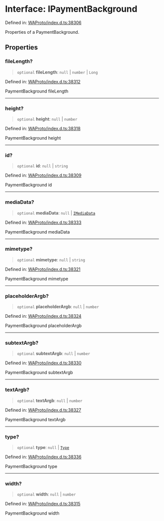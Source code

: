 # Interface: IPaymentBackground

Defined in: [WAProto/index.d.ts:38306](https://github.com/Fokusdotid/bail/blob/8a30cf93a8ac726f06d1ad6578695812a8253e53/WAProto/index.d.ts#L38306)

Properties of a PaymentBackground.

## Properties

### fileLength?

> `optional` **fileLength**: `null` \| `number` \| `Long`

Defined in: [WAProto/index.d.ts:38312](https://github.com/Fokusdotid/bail/blob/8a30cf93a8ac726f06d1ad6578695812a8253e53/WAProto/index.d.ts#L38312)

PaymentBackground fileLength

***

### height?

> `optional` **height**: `null` \| `number`

Defined in: [WAProto/index.d.ts:38318](https://github.com/Fokusdotid/bail/blob/8a30cf93a8ac726f06d1ad6578695812a8253e53/WAProto/index.d.ts#L38318)

PaymentBackground height

***

### id?

> `optional` **id**: `null` \| `string`

Defined in: [WAProto/index.d.ts:38309](https://github.com/Fokusdotid/bail/blob/8a30cf93a8ac726f06d1ad6578695812a8253e53/WAProto/index.d.ts#L38309)

PaymentBackground id

***

### mediaData?

> `optional` **mediaData**: `null` \| [`IMediaData`](../namespaces/PaymentBackground/interfaces/IMediaData.md)

Defined in: [WAProto/index.d.ts:38333](https://github.com/Fokusdotid/bail/blob/8a30cf93a8ac726f06d1ad6578695812a8253e53/WAProto/index.d.ts#L38333)

PaymentBackground mediaData

***

### mimetype?

> `optional` **mimetype**: `null` \| `string`

Defined in: [WAProto/index.d.ts:38321](https://github.com/Fokusdotid/bail/blob/8a30cf93a8ac726f06d1ad6578695812a8253e53/WAProto/index.d.ts#L38321)

PaymentBackground mimetype

***

### placeholderArgb?

> `optional` **placeholderArgb**: `null` \| `number`

Defined in: [WAProto/index.d.ts:38324](https://github.com/Fokusdotid/bail/blob/8a30cf93a8ac726f06d1ad6578695812a8253e53/WAProto/index.d.ts#L38324)

PaymentBackground placeholderArgb

***

### subtextArgb?

> `optional` **subtextArgb**: `null` \| `number`

Defined in: [WAProto/index.d.ts:38330](https://github.com/Fokusdotid/bail/blob/8a30cf93a8ac726f06d1ad6578695812a8253e53/WAProto/index.d.ts#L38330)

PaymentBackground subtextArgb

***

### textArgb?

> `optional` **textArgb**: `null` \| `number`

Defined in: [WAProto/index.d.ts:38327](https://github.com/Fokusdotid/bail/blob/8a30cf93a8ac726f06d1ad6578695812a8253e53/WAProto/index.d.ts#L38327)

PaymentBackground textArgb

***

### type?

> `optional` **type**: `null` \| [`Type`](../namespaces/PaymentBackground/enumerations/Type.md)

Defined in: [WAProto/index.d.ts:38336](https://github.com/Fokusdotid/bail/blob/8a30cf93a8ac726f06d1ad6578695812a8253e53/WAProto/index.d.ts#L38336)

PaymentBackground type

***

### width?

> `optional` **width**: `null` \| `number`

Defined in: [WAProto/index.d.ts:38315](https://github.com/Fokusdotid/bail/blob/8a30cf93a8ac726f06d1ad6578695812a8253e53/WAProto/index.d.ts#L38315)

PaymentBackground width
